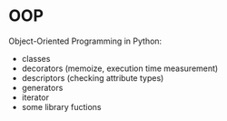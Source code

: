 # OOP
Object-Oriented Programming in Python:
* classes
* decorators (memoize, execution time measurement)
* descriptors (checking attribute types)
* generators
* iterator
* some library fuctions